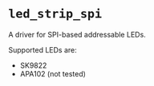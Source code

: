 # `led_strip_spi`

A driver for SPI-based addressable LEDs.

Supported LEDs are:

- SK9822
- APA102 (not tested)
